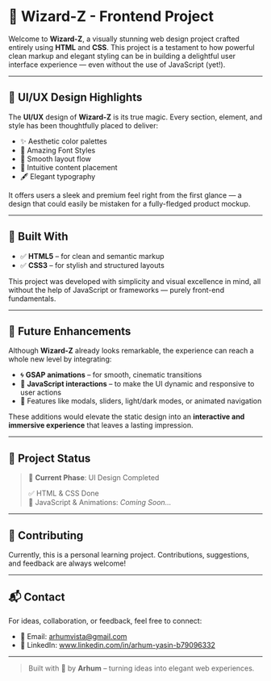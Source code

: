 # 🌟 Wizard-Z - Frontend Project

Welcome to **Wizard-Z**, a visually stunning web design project crafted entirely using **HTML** and **CSS**. This project is a testament to how powerful clean markup and elegant styling can be in building a delightful user interface experience — even without the use of JavaScript (yet!).

---

## 🎨 UI/UX Design Highlights

The **UI/UX** design of **Wizard-Z** is its true magic. Every section, element, and style has been thoughtfully placed to deliver:

- ✨ Aesthetic color palettes
- 🌟 Amazing Font Styles 
- 🧩 Smooth layout flow  
- 🎯 Intuitive content placement  
- 🖋️ Elegant typography  

It offers users a sleek and premium feel right from the first glance — a design that could easily be mistaken for a fully-fledged product mockup.

---

## 🔧 Built With

- ✅ **HTML5** – for clean and semantic markup  
- ✅ **CSS3** – for stylish and structured layouts  

This project was developed with simplicity and visual excellence in mind, all without the help of JavaScript or frameworks — purely front-end fundamentals.

---

## 🚀 Future Enhancements

Although **Wizard-Z** already looks remarkable, the experience can reach a whole new level by integrating:

- 🌀 **GSAP animations** – for smooth, cinematic transitions  
- 🔮 **JavaScript interactions** – to make the UI dynamic and responsive to user actions  
- 🧠 Features like modals, sliders, light/dark modes, or animated navigation

These additions would elevate the static design into an **interactive and immersive experience** that leaves a lasting impression.

---

## 📂 Project Status

> 🎯 **Current Phase**: UI Design Completed  
>  
> ✅ HTML & CSS Done  
> 🔄 JavaScript & Animations: *Coming Soon...*

---

## 🤝 Contributing

Currently, this is a personal learning project. Contributions, suggestions, and feedback are always welcome!

---

## 📬 Contact

For ideas, collaboration, or feedback, feel free to connect:

- 📧 Email: arhumvista@gmail.com 
- 💼 LinkedIn: www.linkedin.com/in/arhum-yasin-b79096332

---

> Built with 💙 by **Arhum** – turning ideas into elegant web experiences.

